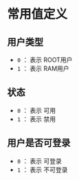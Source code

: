 # 常用值定义

## 用户类型

- `0` ： 表示 ROOT用户
- `1` ： 表示 RAM用户

## 状态

- `0` ： 表示 可用
- `1` ： 表示 禁用

## 用户是否可登录

- `0` ： 表示 可登录
- `1` ： 表示 不可登录

